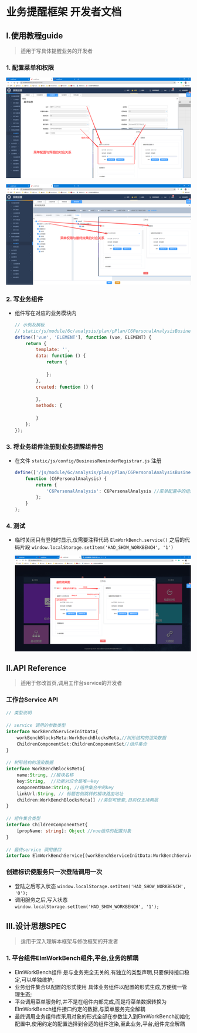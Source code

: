 # 业务提醒框架 开发者文档

## Ⅰ.使用教程guide

> 适用于写具体提醒业务的开发者

### 1. 配置菜单和权限

![1582523338603](./business-reminder-framework/1582523338603.png)

![1582523036809](./business-reminder-framework/1582523036809.png)

### 2. 写业务组件

- 组件写在对应的业务模块内

  ```javascript
  // 示例及模板
  // static/js/module/6c/analysis/plan/pPlan/C6PersonalAnalysisBusinessReminder.js
  define(['vue', 'ELEMENT'], function (vue, ELEMENT) {
      return {
          template: '',
          data: function () {
              return {
  
              };
          },
          created: function () {
  
          },
          methods: {
  
          }
      };
  });
  
  ```

### 3. 将业务组件注册到业务提醒组件包

- 在文件 `static/js/config/BusinessReminderRegistrar.js` 注册

  ```javascript
  define(['/js/module/6c/analysis/plan/pPlan/C6PersonalAnalysisBusinessReminder.js'],
      function (C6PersonalAnalysis) {
          return {
              'C6PersonalAnalysis': C6PersonalAnalysis //菜单配置中的组件名称与组件配置对象的映射
          };
      }
  );
  ```

### 4. 测试

- 临时关闭只有登陆时显示,仅需要注释代码 `ElmWorkBench.service()` 之后的代码片段 `window.localStorage.setItem('HAD_SHOW_WORKBENCH', '1')`

  ![1582524163597](./business-reminder-framework/1582524163597.png)

## Ⅱ.API Reference

> 适用于修改首页,调用工作台service的开发者

### 工作台Service API

```typescript
// 类型说明

// service 调用的参数类型
interface WorkBenchServiceInitData{
    workBenchBlocksMeta:WorkBenchBlocksMeta,//树形结构的渲染数据
    ChildrenComponentSet:ChildrenComponentSet//组件集合
}

// 树形结构的渲染数据
interface WorkBenchBlocksMeta{
    name:String, //模块名称
    key:String,  //功能对应全局唯一key
    componentName:String, //组件集合中的key
    linkUrl:String, // 标题右侧跳转的模块路由地址
    children:WorkBenchBlocksMeta[] //类型可嵌套,目前仅支持两层
}

// 组件集合类型
interface ChildrenComponentSet{
    [propName: string]: Object //vue组件的配置对象
}

// 最终service 调用接口
interface ElmWorkBenchService{(workBenchServiceInitData:WorkBenchServiceInitData):undefined;}//接收一个初始化数据,返回一个undefined
```

### 创建标识使服务只一次登陆调用一次
- 登陆之后写入状态 `window.localStorage.setItem('HAD_SHOW_WORKBENCH', '0');`
- 调用服务之后,写入状态 `window.localStorage.setItem('HAD_SHOW_WORKBENCH', '1');`


## Ⅲ.设计思想SPEC

> 适用于深入理解本框架与修改框架的开发者

### 1. 平台组件ElmWorkBench组件,平台,业务的解耦

- ElmWorkBench组件 是与业务完全无关的,有独立的类型声明,只要保持接口稳定,可以单独维护;
- 业务组件集合以配置的形式使用 具体业务组件以配置的形式生成,方便统一管理生态;
- 平台调用菜单服务时,并不是在组件内部完成,而是将菜单数据转换为ElmWorkBench组件接口约定的数据,与菜单服务完全解耦
- 最终调用业务组件库采用对象的形式全部在参数注入到ElmWorkBench初始化配置中,使用约定的配置选择到合适的组件渲染,至此业务,平台,组件完全解耦
